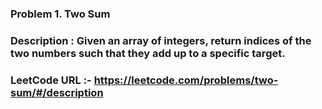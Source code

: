 ### Problem 1. Two Sum

### Description : Given an array of integers, return indices of the two numbers such that they add up to a specific target.

### LeetCode URL :- https://leetcode.com/problems/two-sum/#/description
